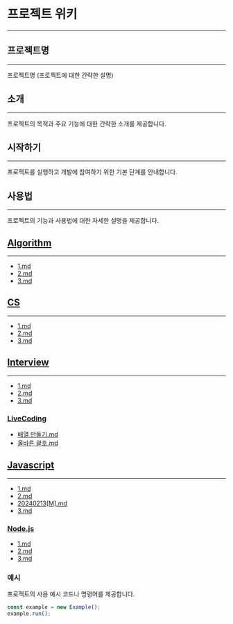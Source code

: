 # 프로젝트 위키


---
## 프로젝트명


---
프로젝트명 (프로젝트에 대한 간략한 설명)

## 소개


---
프로젝트의 목적과 주요 기능에 대한 간략한 소개를 제공합니다.

## 시작하기


---
프로젝트를 실행하고 개발에 참여하기 위한 기본 단계를 안내합니다.

## 사용법


---
프로젝트의 기능과 사용법에 대한 자세한 설명을 제공합니다.

## [Algorithm](Algorithm/README.md)

---
- [1.md](Algorithm/1.md)
- [2.md](Algorithm/2.md)
- [3.md](Algorithm/3.md)

## [CS](CS/README.md)

---
- [1.md](CS/1.md)
- [2.md](CS/2.md)
- [3.md](CS/3.md)

## [Interview](Interview/README.md)

---
- [1.md](Interview/1.md)
- [2.md](Interview/2.md)
- [3.md](Interview/3.md)

### [LiveCoding](Interview/LiveCoding/README.md)
- [배열 만들기.md](Interview/LiveCoding/배열%20만들기.md)
- [올바른 괄호.md](Interview/LiveCoding/올바른%20괄호.md)

## [Javascript](Javascript/README.md)

---
- [1.md](Javascript/1.md)
- [2.md](Javascript/2.md)
- [20240213[M].md](Javascript/20240213[M].md)
- [3.md](Javascript/3.md)

### [Node.js](Javascript/Node.js/README.md)
- [1.md](Javascript/Node.js/1.md)
- [2.md](Javascript/Node.js/2.md)
- [3.md](Javascript/Node.js/3.md)

### 예시

프로젝트의 사용 예시 코드나 명령어를 제공합니다.

```javascript
const example = new Example();
example.run();
```
